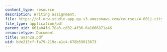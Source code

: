 ```yaml
---
content_type: resource
description: Writing assignment.
file: https://ol-ocw-studio-app-qa.s3.amazonaws.com/courses/4-001j-cityscope-new-orleans-spring-2007/bde215cffa79219ea1c4678b59013673_assn2a.pdf
file_type: application/pdf
parent_uid: 661a04fd-78a3-cd32-4f36-6a1666871e46
resourcetype: Document
title: assn2a.pdf
uid: bde215cf-fa79-219e-a1c4-678b59013673
---
```

